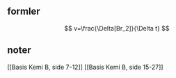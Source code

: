 ## formler
$$
v=\frac{\Delta[Br_2]}{\Delta t}
$$

## noter
[[Basis Kemi B, side 7-12]]
[[Basis Kemi B, side 15-27]]